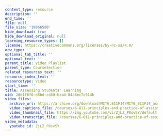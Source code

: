 ```yaml
---
content_type: resource
description: ''
end_time: ''
file: null
file_size: '19966500'
hide_download: true
hide_download_original: null
learning_resource_types: []
license: https://creativecommons.org/licenses/by-nc-sa/4.0/
ocw_type: ''
optional_tab_title: ''
optional_text: ''
parent_title: Video Playlist
parent_type: CourseSection
related_resources_text: ''
resource_index_text: ''
resourcetype: Video
start_time: ''
title: Assessing Students' Learning
uid: 28d1f6f0-d8bd-cd80-bea4-84a8ec7c914b
video_files:
  archive_url: https://archive.org/download/MIT6.811F14/MIT6_811F14_assessment_300k.mp4
  video_captions_file: /courses/6-811-principles-and-practice-of-assistive-technology-fall-2014/98e0bd02894d58f6a3b6af001674e532_ZjLZ_P8svSY.vtt
  video_thumbnail_file: https://img.youtube.com/vi/ZjLZ_P8svSY/default.jpg
  video_transcript_file: /courses/6-811-principles-and-practice-of-assistive-technology-fall-2014/1e53325cc787db29d0939594ce5cf046_ZjLZ_P8svSY.pdf
video_metadata:
  youtube_id: ZjLZ_P8svSY
---
```

